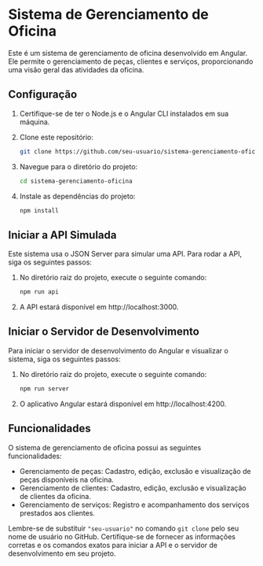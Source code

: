 # Sistema de Gerenciamento de Oficina

Este é um sistema de gerenciamento de oficina desenvolvido em Angular. Ele permite o gerenciamento de peças, clientes e serviços, proporcionando uma visão geral das atividades da oficina.

## Configuração

1. Certifique-se de ter o Node.js e o Angular CLI instalados em sua máquina.

2. Clone este repositório:

   ```bash
   git clone https://github.com/seu-usuario/sistema-gerenciamento-oficina.git
   ```

3. Navegue para o diretório do projeto:

   ```bash
   cd sistema-gerenciamento-oficina
   ```

4. Instale as dependências do projeto:

   ```bash
   npm install
   ```

## Iniciar a API Simulada

Este sistema usa o JSON Server para simular uma API. Para rodar a API, siga os seguintes passos:

1. No diretório raiz do projeto, execute o seguinte comando:

   ```bash
   npm run api
   ```

2. A API estará disponível em http://localhost:3000.

## Iniciar o Servidor de Desenvolvimento

Para iniciar o servidor de desenvolvimento do Angular e visualizar o sistema, siga os seguintes passos:

1. No diretório raiz do projeto, execute o seguinte comando:

   ```bash
   npm run server
   ```

2. O aplicativo Angular estará disponível em http://localhost:4200.

## Funcionalidades

O sistema de gerenciamento de oficina possui as seguintes funcionalidades:

- Gerenciamento de peças: Cadastro, edição, exclusão e visualização de peças disponíveis na oficina.
- Gerenciamento de clientes: Cadastro, edição, exclusão e visualização de clientes da oficina.
- Gerenciamento de serviços: Registro e acompanhamento dos serviços prestados aos clientes.

Lembre-se de substituir `"seu-usuario"` no comando `git clone` pelo seu nome de usuário no GitHub. Certifique-se de fornecer as informações corretas e os comandos exatos para iniciar a API e o servidor de desenvolvimento em seu projeto.
